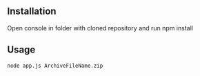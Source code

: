 Installation
----
Open console in folder with cloned repository and run 
	npm install

Usage
----
	node app.js ArchiveFileName.zip

